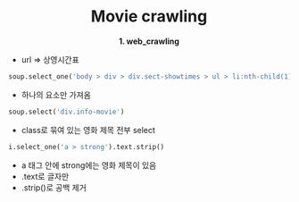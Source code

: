 <h1 align="center">
Movie crawling
</h1> 

<p align="center">
  <strong>1. web_crawling</strong><br>
</p>

+ url => 상영시간표

```python
soup.select_one('body > div > div.sect-showtimes > ul > li:nth-child(1) > div > div.info-movie > a > strong')
```
+ 하나의 요소만 가져옴

```python
soup.select('div.info-movie')
```
+ class로 묶여 있는 영화 제목 전부 select

```python
i.select_one('a > strong').text.strip()
```
+ a 태그 안에 strong에는 영화 제목이 있음
+ .text로 글자만
+ .strip()로 공백 제거
